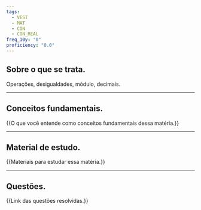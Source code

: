 ```yaml
---
tags:
  - VEST
  - MAT
  - CON
  - CON_REAL
freq_10y: "0"
proficiency: "0.0"
---
```

## Sobre o que se trata.

Operações, desigualdades, módulo, decimais.

--- 
## Conceitos fundamentais.

{{O que você entende como conceitos fundamentais dessa matéria.}}

---
## Material de estudo.

{{Materiais para estudar essa matéria.}}

--- 
## Questões.

{{Link das questões resolvidas.}}